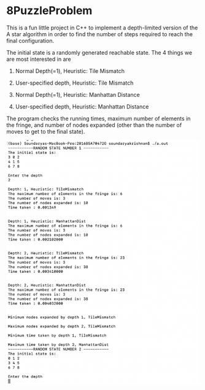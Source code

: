 # 8PuzzleProblem

This is a fun little project in C++ to implement a depth-limited version of the A star algorithm in order to find the number of steps required to reach the final configuration.

The initial state is a randomly generated reachable state. The 4 things we are most interested in are 

1. Normal Depth(=1), Heuristic: Tile Mismatch

2. User-specified depth, Heuristic: Tile Mismatch

3. Normal Depth(=1), Heuristic: Manhattan Distance

4. User-specified depth, Heuristic: Manhattan Distance

The program checks the running times, maximum number of elements in the fringe, and number of nodes expanded (other than the number of moves to get to the final state). 

![User Interface](https://github.com/soundarya98/8PuzzleProblem/blob/master/8PuzzleInterface.png)

